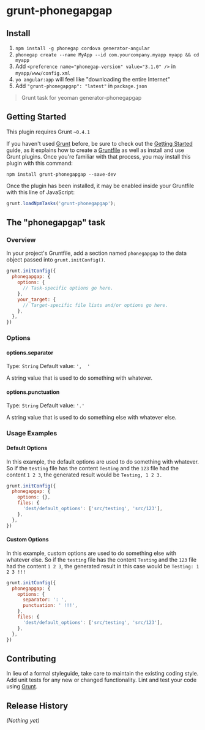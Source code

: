# grunt-phonegapgap

## Install

1. `npm install -g phonegap cordova generator-angular`
2. `phonegap create --name MyApp --id com.yourcompany.myapp myapp && cd myapp`
3. Add `<preference name="phonegap-version" value="3.1.0" />` in `myapp/www/config.xml`
5. `yo angular:app` will feel like "downloading the entire Internet"
6. Add `"grunt-phonegapgap": "latest"` in `package.json`


> Grunt task for yeoman generator-phonegapgap

## Getting Started
This plugin requires Grunt `~0.4.1`

If you haven't used [Grunt](http://gruntjs.com/) before, be sure to check out the [Getting Started](http://gruntjs.com/getting-started) guide, as it explains how to create a [Gruntfile](http://gruntjs.com/sample-gruntfile) as well as install and use Grunt plugins. Once you're familiar with that process, you may install this plugin with this command:

```shell
npm install grunt-phonegapgap --save-dev
```

Once the plugin has been installed, it may be enabled inside your Gruntfile with this line of JavaScript:

```js
grunt.loadNpmTasks('grunt-phonegapgap');
```

## The "phonegapgap" task

### Overview
In your project's Gruntfile, add a section named `phonegapgap` to the data object passed into `grunt.initConfig()`.

```js
grunt.initConfig({
  phonegapgap: {
    options: {
      // Task-specific options go here.
    },
    your_target: {
      // Target-specific file lists and/or options go here.
    },
  },
})
```

### Options

#### options.separator
Type: `String`
Default value: `',  '`

A string value that is used to do something with whatever.

#### options.punctuation
Type: `String`
Default value: `'.'`

A string value that is used to do something else with whatever else.

### Usage Examples

#### Default Options
In this example, the default options are used to do something with whatever. So if the `testing` file has the content `Testing` and the `123` file had the content `1 2 3`, the generated result would be `Testing, 1 2 3.`

```js
grunt.initConfig({
  phonegapgap: {
    options: {},
    files: {
      'dest/default_options': ['src/testing', 'src/123'],
    },
  },
})
```

#### Custom Options
In this example, custom options are used to do something else with whatever else. So if the `testing` file has the content `Testing` and the `123` file had the content `1 2 3`, the generated result in this case would be `Testing: 1 2 3 !!!`

```js
grunt.initConfig({
  phonegapgap: {
    options: {
      separator: ': ',
      punctuation: ' !!!',
    },
    files: {
      'dest/default_options': ['src/testing', 'src/123'],
    },
  },
})
```

## Contributing
In lieu of a formal styleguide, take care to maintain the existing coding style. Add unit tests for any new or changed functionality. Lint and test your code using [Grunt](http://gruntjs.com/).

## Release History
_(Nothing yet)_
